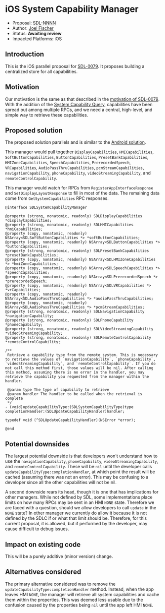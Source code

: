 # iOS System Capability Manager

* Proposal: [SDL-NNNN](NNNN-ios-system-capabiity-manager.md)
* Author: [Joel Fischer](https://github.com/joeljfischer)
* Status: **Awaiting review**
* Impacted Platforms: iOS

## Introduction

This is the iOS parallel proposal for [SDL-0079](https://github.com/smartdevicelink/sdl_evolution/blob/master/proposals/0079-system_capability_manager.md). It proposes building a centralized store for all capabilities.

## Motivation

Our motivation is the same as that described in the [motivation of SDL-0079](https://github.com/smartdevicelink/sdl_evolution/blob/master/proposals/0079-system_capability_manager.md#motivation). With the addition of the [System Capability Query](https://github.com/smartdevicelink/sdl_evolution/blob/master/proposals/0055-system_capabilities_query.md), capabilities have been spread out among multiple RPCs, and we need a central, high-level, and simple way to retrieve these capabilities.

## Proposed solution

The proposed solution parallels and is similar to the [Android solution](https://github.com/smartdevicelink/sdl_evolution/blob/master/proposals/0079-system_capability_manager.md#proposed-solution).

This manager would pull together `DisplayCapabilities`, `HMICapabilities`, `SoftButtonCapabilities`, `ButtonCapabilities`, `PresetBankCapabilities`, `HMIZoneCapabilities`, `SpeechCapabilities`, `PrerecordedSpeech`, `VRCapabilities`, `AudioPassThruCapabilities`, `pcmStreamCapabilities`, `navigationCapability`, `phoneCapability`, `videoStreamingCapability`, and `remoteControlCapability`.

This manager would watch for RPCs from `RegisterAppInterfaceResponse` and `SetDisplayLayoutResponse` to fill in most of the data. The remaining data come from `GetSystemCapabilities` RPC responses.

```objc
@interface SDLSystemCapabilityManager

@property (strong, nonatomic, readonly) SDLDisplayCapabilities *displayCapabilities;
@property (strong, nonatomic, readonly) SDLHMICapabilities *hmiCapabilities;
@property (copy, nonatomic, readonly) NSArray<SDLSoftButtonCapabilities *> *softButtonCapabilities;
@property (copy, nonatomic, readonly) NSArray<SDLButtonCapabilities *> *buttonCapabilities;
@property (strong, nonatomic, readonly) SDLPresetBankCapabilities *presetBankCapabilities;
@property (copy, nonatomic, readonly) NSArray<SDLHMIZoneCapabilities *> *hmiZoneCapabilities;
@property (copy, nonatomic, readonly) NSArray<SDLSpeechCapabilities *> *speechCapabilities;
@property (copy, nonatomic, readonly) NSArray<SDLPrerecordedSpeech *> *prerecordedSpeech;
@property (copy, nonatomic, readonly) NSArray<SDLVRCapabilities *> *vrCapabilities;
@property (copy, nonatomic, readonly) NSArray<SDLAudioPassThruCapabilities *> *audioPassThruCapabilities;
@property (copy, nonatomic, readonly) NSArray<SDLAudioPassThruCapabilities *> *pcmStreamCapabilities;
@property (strong, nonatomic, readonly) SDLNavigationCapability *navigationCapability;
@property (strong, nonatomic, readonly) SDLPhoneCapability *phoneCapability;
@property (strong, nonatomic, readonly) SDLVideoStreamingCapability *videoStreamingCapability;
@property (strong, nonatomic, readonly) SDLRemoteControlCapability *remoteControlCapability;

/**
 Retrieve a capability type from the remote system. This is necessary to retrieve the values of `navigationCapability`, `phoneCapability`, `videoStreamingCapability`, and `remoteControlCapability`. If you do not call this method first, those values will be nil. After calling this method, assuming there is no error in the handler, you may retrieve the capability you requested from the manager within the handler.

 @param type The type of capability to retrieve
 @param handler The handler to be called when the retrieval is complete
 */
- (void)updateCapabilityType:(SDLSystemCapabilityType)type completionHandler:(SDLUpdateCapabilityHandler)handler;

typedef void (^SDLUpdateCapabilityHandler)(NSError *error);

@end
```

## Potential downsides

The largest potential downside is that developers won't understand how to use the `navigationCapability`, `phoneCapability`, `videoStreamingCapability`, and `remoteControlCapability`. These will be `nil` until the developer calls `updateCapabilityType:completionHandler`, at which point the result will be cached (assuming there was not an error). This may be confusing to a developer since all the other capabilities will not be nil.

A second downside rears its head, though it is one that has implications for other managers. While not defined by SDL, some implementations place limits on how many RPCs may be sent in an HMI `NONE` state. Therefore we are faced with a question, should we allow developers to call `update` in the `NONE` state? In other manager we currently do allow it because it is not defined by the SDLC if or what that limit should be. Therefore, for this current proposal, it is allowed, but if performed by the developer, may cause difficult to debug issues.

## Impact on existing code

This will be a purely additive (minor version) change.

## Alternatives considered

The primary alternative considered was to remove the `updateCapabilityType:completionHandler` method. Instead, when the app leaves HMI `NONE`, the manager will retrieve all system capabilities and cache them within the properties. This was deemed less usable due to the confusion caused by the properties being `nil` until the app left HMI `NONE`.